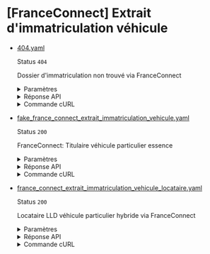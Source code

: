 # [FranceConnect] Extrait d'immatriculation véhicule
* [404.yaml](404.yaml)

  Status `404`

  Dossier d'immatriculation non trouvé via FranceConnect

  <details><summary>Paramètres</summary>
  <p>

  ```json
  {
    "immatriculation": "XX-404-FC"
  }
  ```

  </p>
  </details>

  <details><summary>Réponse API</summary>
  <p>

  ```json
  {
    "errors": [
      {
        "code": "42003",
        "title": "Entité non trouvée",
        "detail": "Le ou les paramètre(s) d'entrée n'existent pas, ne sont pas connus, ou ne comportent aucune information pour cet appel. Veuillez vérifier que votre recherche est couverte par le périmètre de l'API.",
        "source": {},
        "meta": {
          "provider": "ANTS"
        }
      }
    ]
  }
  ```

  </p>
  </details>

  <details><summary>Commande cURL</summary>
  <p>

  ```bash
  curl -H "Authorization: Bearer $token_france_connect" --url "https://staging.particulier.api.gouv.fr/v3/ants/extrait_immatriculation_vehicule/france_connect?recipient=13002526500013"
  ```

  </p>
  </details>
* [fake_france_connect_extrait_immatriculation_vehicule.yaml](fake_france_connect_extrait_immatriculation_vehicule.yaml)

  Status `200`

  FranceConnect: Titulaire véhicule particulier essence

  <details><summary>Paramètres</summary>
  <p>

  ```json
  {
    "immatriculation": "FC-123-AB",
    "nomNaissance": "Delatour",
    "prenoms": [
      "Thomas"
    ],
    "anneeDateNaissance": 1994,
    "moisDateNaissance": 4,
    "jourDateNaissance": 16,
    "sexeEtatCivil": "M",
    "codeCogInseePaysNaissance": "99100",
    "codeCogInseeCommuneNaissance": "75111"
  }
  ```

  </p>
  </details>

  <details><summary>Réponse API</summary>
  <p>

  ```json
  {
    "data": {
      "identite_particulier": {
        "nom": "DELATOUR",
        "prenom": "THOMAS"
      },
      "adresse_particulier": {
        "complement_information": null,
        "num_voie": "12",
        "type_voie": "RUE",
        "libelle_voie": "DE LA PAIX",
        "code_postal_ville": "75011",
        "libelle_commune": "PARIS",
        "lieu_dit": null,
        "etage_escalier_appartement": null,
        "extension": null
      },
      "statut_rattachement": "titulaire",
      "donnees_immatriculation_vehicule": {
        "numero_immatriculation": "FC-123-AB",
        "date_premiere_immatriculation": "2021-04-16",
        "statut_location": {
          "code": null,
          "label": null
        }
      },
      "caracteristiques_techniques_vehicule": {
        "marque": "PEUGEOT",
        "type_variante_version": "FCDEF-G1H234",
        "denomination_commerciale": "3008",
        "masse_charge_maximale": 1890,
        "categorie_vehicule": {
          "code": "M1",
          "label": "Véhicule de transport de personnes comportant au maximum 8 places assises outre le siège du conducteur"
        },
        "genre_national": {
          "code": "VP",
          "label": "Véhicule Particulier"
        },
        "cylindree": 1600,
        "type_carburant": {
          "code": "ES",
          "label": "Essence"
        },
        "taux_co2": 115,
        "classe_environnementale": {
          "code": "Euro 6d",
          "label": "Norme européenne d'émission Euro 6d"
        }
      }
    },
    "links": {},
    "meta": {}
  }
  ```

  </p>
  </details>

  <details><summary>Commande cURL</summary>
  <p>

  ```bash
  curl -H "Authorization: Bearer $token_france_connect" --url "https://staging.particulier.api.gouv.fr/v3/ants/extrait_immatriculation_vehicule/france_connect?recipient=13002526500013"
  ```

  </p>
  </details>
* [france_connect_extrait_immatriculation_vehicule_locataire.yaml](france_connect_extrait_immatriculation_vehicule_locataire.yaml)

  Status `200`

  Locataire LLD véhicule particulier hybride via FranceConnect

  <details><summary>Paramètres</summary>
  <p>

  ```json
  {
    "immatriculation": "FC-456-CD",
    "prenoms": [
      "Angela",
      "Claire",
      "Louise"
    ],
    "nomNaissance": "DUBOIS",
    "anneeDateDeNaissance": 1962,
    "moisDateDeNaissance": 8,
    "jourDateDeNaissance": 24,
    "sexe": "F",
    "codeInseeLieuDeNaissance": "75107",
    "codePaysLieuDeNaissance": "99100"
  }
  ```

  </p>
  </details>

  <details><summary>Réponse API</summary>
  <p>

  ```json
  {
    "data": {
      "identite_particulier": {
        "nom": "CUILLERE",
        "prenom": "PAUL"
      },
      "adresse_particulier": {
        "complement_information": "Résidence Jeunes",
        "num_voie": "8",
        "type_voie": "PLACE",
        "libelle_voie": "DU MARCHE",
        "code_postal_ville": "42000",
        "libelle_commune": "SAINT-ETIENNE",
        "lieu_dit": null,
        "etage_escalier_appartement": null,
        "extension": null
      },
      "statut_rattachement": "locataire",
      "donnees_immatriculation_vehicule": {
        "numero_immatriculation": "FC-456-CD",
        "date_premiere_immatriculation": "2024-01-23",
        "statut_location": {
          "code": "LLD",
          "label": "Location Longue Durée"
        }
      },
      "caracteristiques_techniques_vehicule": {
        "marque": "TOYOTA",
        "type_variante_version": "FCGHI-J2K567",
        "denomination_commerciale": "COROLLA",
        "masse_charge_maximale": 1610,
        "categorie_vehicule": {
          "code": "M1",
          "label": "Véhicule de transport de personnes comportant au maximum 8 places assises outre le siège du conducteur"
        },
        "genre_national": {
          "code": "VP",
          "label": "Véhicule Particulier"
        },
        "cylindree": 1800,
        "type_carburant": {
          "code": "HE",
          "label": "Hybride électrique"
        },
        "taux_co2": 92,
        "classe_environnementale": {
          "code": "Euro 6e",
          "label": "Norme européenne d'émission Euro 6e"
        }
      }
    },
    "links": {},
    "meta": {}
  }
  ```

  </p>
  </details>

  <details><summary>Commande cURL</summary>
  <p>

  ```bash
  curl -H "Authorization: Bearer $token_france_connect" --url "https://staging.particulier.api.gouv.fr/v3/ants/extrait_immatriculation_vehicule/france_connect?recipient=13002526500013"
  ```

  </p>
  </details>
